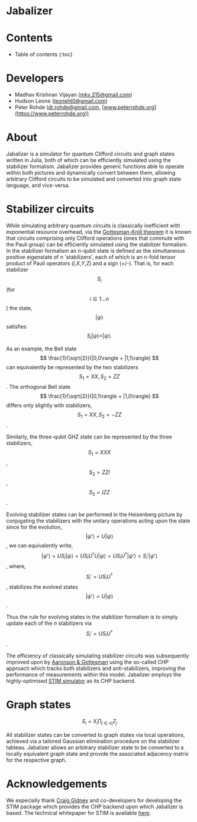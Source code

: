 # Jabalizer

<script src="https://cdn.mathjax.org/mathjax/latest/MathJax.js?config=TeX-AMS-MML_HTMLorMML" type="text/javascript"></script>

# Contents

* Table of contents
{:toc}

# Developers

+ Madhav Krishnan Vijayan ([mkv.215@gmail.com](mailto:mkv.215@gmail.com))
+ Hudson Leone ([leoneht0@gmail.com](mailto:leoneht0@gmail.com))
+ Peter Rohde ([dr.rohde@gmail.com](mailto:dr.rohde@gmail.com), [www.peterrohde.org](https://www.peterrohde.org))

# About

Jabalizer is a simulator for quantum Clifford circuits and graph states written in Julia, both of which can be efficiently simulated using the stabilizer formalism. Jabalizer provides generic functions able to operate within both pictures and dynamically convert between them, allowing arbitrary Clifford circuits to be simulated and converted into graph state language, and vice-versa.

# Stabilizer circuits

While simulating arbitrary quantum circuits is classically inefficient with exponential resource overhead, via the [Gottesman-Knill theorem](https://arxiv.org/abs/quant-ph/9807006) it is known that circuits comprising only Clifford operations (ones that commute with the Pauli group) can be efficiently simulated using the stabilizer formalism. In the stabilizer formalism an _n_-qubit state is defined as the simultaneous positive eigenstate of _n_ 'stabilizers', each of which is an _n_-fold tensor product of Pauli operators (_I_,_X_,_Y_,_Z_) and a sign (+/-). That is, for each stabilizer $$ S_i $$ (for $$ i\in 1\dots n $$) the state,
$$ |\psi\rangle $$
satisfies
$$ S_i|\psi\rangle = |\psi\rangle. $$

As an example, the Bell state
$$ \frac{1}{\sqrt{2}}(|0,0\rangle + |1,1\rangle) $$
can equivalently be represented by the two stabilizers
$$ S_1 = XX, S_2 = ZZ $$.
The orthogonal Bell state
$$ \frac{1}{\sqrt{2}}(|0,1\rangle + |1,0\rangle) $$
differs only slightly with stabilizers,
$$ S_1 = XX, S_2 = -ZZ $$.

Similarly, the three-qubit GHZ state can be represented by the three stabilizers,
$$ S_1 = XXX $$,
$$ S_2 = ZZI $$,
$$ S_3 = IZZ $$.

Evolving stabilizer states can be performed in the Heisenberg picture by conjugating the stabilizers with the unitary operations acting upon the state since for the evolution,
$$ |\psi'\rangle = U |\psi\rangle $$,
we can equivalently write,
$$ |\psi'\rangle = U S_i |\psi\rangle = U S_i U^\dagger U |\psi\rangle = U S_i U^\dagger |\psi'\rangle = S_i' |\psi'\rangle $$,
where,
$$ S_i' = U S_i U^\dagger $$,
stabilizes the evolved states $$|\psi'\rangle = U |\psi\rangle $$.

Thus the rule for evolving states in the stabilizer formalism is to simply update each of the _n_ stabilizers via $$ S_i' = U S_i U^\dagger $$.

The efficiency of classically simulating stabilizer circuits was subsequently improved upon by [Aaronson & Gottesman](https://arxiv.org/abs/quant-ph/0406196) using the so-called CHP approach which tracks both stabilizers and anti-stabilizers, improving the performance of measurements within this model. Jabalizer employs the highly-optimised [STIM simulator](https://github.com/quantumlib/Stim) as its CHP backend.

# Graph states

$$ S_i = X_i \prod_{j\in n_i} Z_j $$

All stabilizer states can be converted to graph states via local operations, achieved via a tailored Gaussian elimination procedure on the stabilizer tableau. Jabalizer allows an arbitrary stabilizer state to be converted to a locally equivalent graph state and provide the associated adjacency matrix for the respective graph.

# Acknowledgements

We especially thank [Craig Gidney](https://algassert.com) and co-developers for developing the STIM package which provides the CHP backend upon which Jabalizer is based. The technical whitepaper for STIM is available [here](https://arxiv.org/abs/2103.02202).
